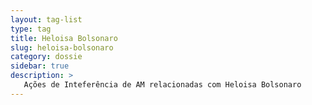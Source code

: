 ```yaml
---
layout: tag-list
type: tag
title: Heloisa Bolsonaro
slug: heloisa-bolsonaro
category: dossie
sidebar: true
description: >
   Ações de Inteferência de AM relacionadas com Heloisa Bolsonaro
---
```

